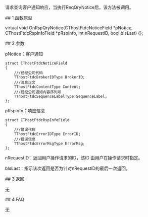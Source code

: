 <p>请求查询客户通知响应，当执行ReqQryNotice后，该方法被调用。</p>
<span class="anchor" id="a19319b9-5240-4f78-af58-caec76dcc933"></span>
## 1.函数原型
<p>virtual void OnRspQryNotice(CThostFtdcNoticeField *pNotice, CThostFtdcRspInfoField *pRspInfo, int nRequestID, bool bIsLast) {};</p>
<span class="anchor" id="a0c816a1-1188-4fd2-9593-89abb32e87b5"></span>
## 2.参数
<p>pNotice：客户通知</p>
<pre><code>struct CThostFtdcNoticeField
{
    ///经纪公司代码
    TThostFtdcBrokerIDType BrokerID;
    ///消息正文
    TThostFtdcContentType Content;
    ///经纪公司通知内容序列号
    TThostFtdcSequenceLabelType SequenceLabel;
};
</code></pre>
<p>pRspInfo：响应信息</p>
<pre><code>struct CThostFtdcRspInfoField
{
    ///错误代码
    TThostFtdcErrorIDType ErrorID;
    ///错误信息
    TThostFtdcErrorMsgType ErrorMsg;
};
</code></pre>
<p>nRequestID：返回用户操作请求的ID，该ID 由用户在操作请求时指定。</p>
<p>bIsLast：指示该次返回是否为针对nRequestID的最后一次返回。</p>
<span class="anchor" id="6196c093-618a-45a9-bae5-62796ae092d2"></span>
## 3.返回
<p>无</p>
<span class="anchor" id="c2a3ff8a-258c-45fb-9135-ee12165add0f"></span>
## 4.FAQ
<p>无</p>
